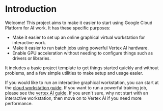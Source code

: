 
# Introduction

Welcome! This project aims to make it easier to start using Google Cloud
Platform for AI work. It has these specific purposes:

- Make it easier to set up an online graphical virtual workstation for
  interactive work.
- Make it easier to run batch jobs using powerful Vertex AI hardware.
- Enable GPU acceleration without needing to configure things such as drivers
  or libraries.

It includes a basic project template to get things started quickly and without
problems, and a few simple utilities to make setup and usage easier.

If you would like to run an interactive graphical workstation, you can start at
the [cloud workstation guide](cloud-workstation-guide.md). If you want to run a
powerful training job, please see the [vertex AI guide](vertex-ai-guide.md).
If you aren't sure, why not start with an interactive workstation, then move on
to Vertex AI if you need more performance.